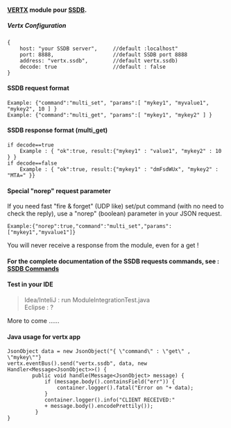 #### [VERTX](http://vertx.io/) module pour [SSDB](http://ssdb.io/).
##### Vertx Configuration
    {
        host: "your SSDB server",     //default :localhost"  
        port: 8888,                   //default SSDB port 8888  
        address: "vertx.ssdb",        //default vertx.ssdb)
        decode: true                  //default : false
    }
#### SSDB request format
    Example: {"command":"multi_set", "params":[ "mykey1", "myvalue1", "mykey2", 10 ] }  
    Example: {"command":"multi_get", "params":[ "mykey1", "mykey2" ] }
#### SSDB response format (multi_get) 
    if decode==true  
        Example : { "ok":true, result:{"mykey1" : "value1", "mykey2" : 10 } }  
    if decode==false  
        Example : { "ok":true, result:{"mykey1" : "dmFsdWUx", "mykey2" : "MTA=" }}
#### Special "norep" request parameter
If you need fast "fire & forget" (UDP like) set/put command (with no need to check the reply), use a "norep" (boolean) parameter in your JSON request.

    Example:{"norep":true,"command":"multi_set","params":["mykey1","myvalue1"]}  
You will never receive a response from the module, even for a get !   
#### For the complete documentation of the SSDB requests commands, see : [SSDB Commands](http://ssdb.io/docs/php/index.html)
#### Test in your IDE
>Idea/InteliJ   :  run ModuleIntegrationTest.java  
>Eclipse        :  ?  

More to come ......  

#### Java usage for vertx app 
    JsonObject data = new JsonObject("{ \"command\" : \"get\" , \"mykey\""}  
    vertx.eventBus().send("vertx.ssdb", data, new Handler<Message<JsonObject>>() {  
            public void handle(Message<JsonObject> message) {  
                if (message.body().containsField("err")) {  
                    container.logger().fatal("Error on "+ data);  
                }  
                container.logger().info("CLIENT RECEIVED:" 
                + message.body().encodePrettily());
             }
    }             
    
